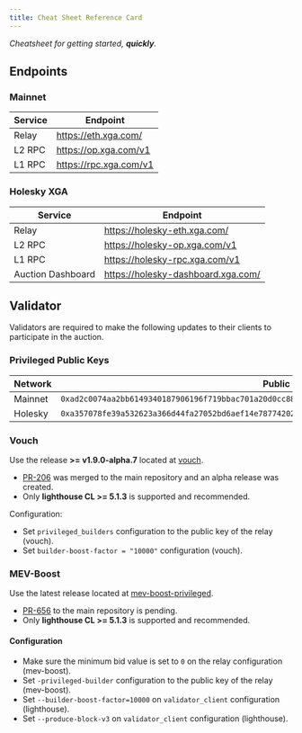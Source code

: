 ```yaml
---
title: Cheat Sheet Reference Card
---
```


*Cheatsheet for getting started, **quickly**.*

## Endpoints

### Mainnet

| Service | Endpoint |
|---------|----------|
| Relay   | https://eth.xga.com/ |
| L2 RPC  | https://op.xga.com/v1 |
| L1 RPC  | https://rpc.xga.com/v1 |

### Holesky XGA

| Service | Endpoint |
|---------|----------|
| Relay   | https://holesky-eth.xga.com/ |
| L2 RPC  | https://holesky-op.xga.com/v1 |
| L1 RPC  | https://holesky-rpc.xga.com/v1 |
| Auction Dashboard | https://holesky-dashboard.xga.com/ |

## Validator

Validators are required to make the following updates to their clients to participate in the auction.

### Privileged Public Keys

| Network | Public Key |
|---------|------------|
| Mainnet | `0xad2c0074aa2bb6149340187906196f719bbac701a20d0cc88baefd2bbcc9fc970fb060d5eeb5fedf22024db6e69582da` |
| Holesky | `0xa357078fe39a532623a366d44fa27052bd6aef14e78774202afab660fa2eda3051c43c6d94167c8222ebe5ad30ae517d` |

### Vouch

Use the release **>= v1.9.0-alpha.7** located at [vouch](https://github.com/attestantio/vouch).

- [PR-206](https://github.com/attestantio/vouch/pull/206) was merged to the main repository and an alpha release was created.
- Only **lighthouse CL >= 5.1.3** is supported and recommended.

Configuration:

- Set `privileged_builders` configuration to the public key of the relay (vouch).
- Set `builder-boost-factor = "10000"` configuration (vouch).

### MEV-Boost

Use the latest release located at [mev-boost-privileged](https://github.com/manifoldfinance/mev-boost-privileged).

- [PR-656](https://github.com/flashbots/mev-boost/pull/656) to the main repository is pending.
- Only **lighthouse CL >= 5.1.3** is supported and recommended.

#### Configuration

- Make sure the minimum bid value is set to `0` on the relay configuration (mev-boost).
- Set `-privileged-builder` configuration to the public key of the relay (mev-boost).
- Set `--builder-boost-factor=10000` on `validator_client` configuration (lighthouse).
- Set `--produce-block-v3` on `validator_client` configuration (lighthouse).
